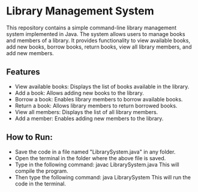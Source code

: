 # Library Management System

This repository contains a simple command-line library management system implemented in Java. The system allows users to manage books and members of a library. It provides functionality to view available books, add new books, borrow books, return books, view all library members, and add new members.

## Features

- View available books: Displays the list of books available in the library.
- Add a book: Allows adding new books to the library.
- Borrow a book: Enables library members to borrow available books.
- Return a book: Allows library members to return borrowed books.
- View all members: Displays the list of all library members.
- Add a member: Enables adding new members to the library.

## How to Run:
- Save the code in a file named "LibrarySystem.java" in any folder.
- Open the terminal in the folder where the above file is saved.
- Type in the following command:
  javac LibrarySystem.java
  This will compile the program.
- Then type the following command:
  java LibrarySystem
  This will run the code in the terminal.

